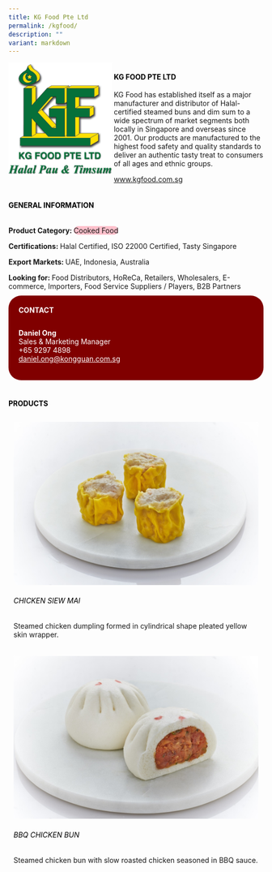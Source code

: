 ```yaml
---
title: KG Food Pte Ltd
permalink: /kgfood/
description: ""
variant: markdown
---
```

<div class="flex-paragraph">
	<div style="display: flex; flex-wrap: wrap;" class="flex-container">
		<div style="flex: 1 1 40%; display: block;" class="card sgds">
			<img src="/images/kgfood_logo.png">
		</div>
		<div style="flex: 1 1 58%; display: block; margin-left: 3px" class="card-sgds">
			<h4 style="text-transform: uppercase; color: black;"><b>KG Food Pte Ltd</b></h4>
			<p>KG Food has established itself as a major manufacturer and distributor of Halal-certified steamed buns and dim sum to a wide spectrum of market segments both locally in Singapore and overseas since 2001. Our products are manufactured to the highest food safety and quality standards to deliver an authentic tasty treat to consumers of all ages and ethnic groups.</p>
			<p><a target="_blank" href="https://www.kgfood.com.sg">www.kgfood.com.sg</a></p>
		</div>
	</div>
</div>

<h4 style="text-transform: uppercase; color: black;">
	<b>General Information</b>
</h4>
<div style="display: flex; flex-wrap: wrap;" class="flex-container">
	<div style="flex: 1 1 65%; display: block; align-self: stretch" class="card sgds">
		<div class="flex-paragraph">
			<p>
				<b>Product Category: </b>
				<span style="background-color: pink; border-radius: 10px;">Cooked Food</span>
			</p>
			<p>
				<b>Certifications: </b>Halal Certified, ISO 22000 Certified, Tasty Singapore
			</p>
			<p>
				<b>Export Markets: </b>UAE, Indonesia, Australia
			</p>
			<p style="margin-bottom: 10px;">
				<b>Looking for: </b>Food Distributors, HoReCa, Retailers, Wholesalers, E-commerce, Importers, Food Service Suppliers / Players, B2B Partners
			</p>
		</div>
	</div>
	<div style="flex: 1 1 35%; padding: 10px; display: block; background-color: maroon; border-radius: 25px; align-self: center;" class="card sgds">
		<h4 style="color: white; margin-top: 10px; margin-left: 10px;">CONTACT</h4>
		<div class="flex-paragraph">
			<p style="padding: 10px; color: white;">
				<b>Daniel Ong</b>
				<br>Sales &amp; Marketing Manager<br>+65 9297 4898<br>
				<a style="color: white;" href="mailto:daniel.ong@kongguan.com.sg">daniel.ong@kongguan.com.sg</a>
			</p>
		</div>
	</div>
</div>
<br>
<h4 style="text-transform: uppercase; color: black;">
	<b>Products</b>
</h4>
<div style="display: flex; flex-wrap: wrap;">
	<div style="flex: 1 1 47%; margin: 10px; display: block;" class="card sgds">
		<div style="display: block;" class="flex-image">
			<img src="/images/kgfood_product_01.jpg">
		</div>
		<div class="flex-paragraph">
			<h6 style="text-transform: uppercase; color: black;">Chicken Siew Mai</h6>
			<p>Steamed chicken dumpling formed in cylindrical shape pleated yellow skin wrapper.</p>
		</div>
	</div>
	<div style="flex: 1 1 47%; margin: 10px; display: block;" class="card sgds">
		<div style="display: block;" class="flex-image">
			<img src="/images/kgfood_product_02.jpg">
		</div>
		<div class="flex-paragraph">
			<h6 style="text-transform: uppercase; color: black;">BBQ Chicken Bun</h6>
			<p>Steamed chicken bun with slow roasted chicken seasoned in BBQ sauce.</p>
		</div>
	</div>
</div>